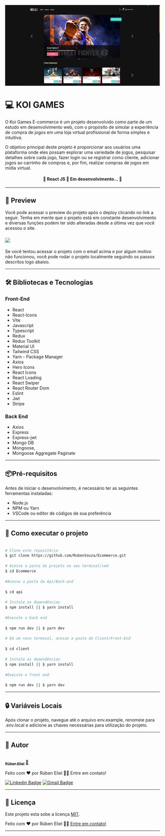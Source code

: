 <img src = "./client/src/assets/ecommerceCapa.png" width="1080px">

# 💻 KOI GAMES

<p>     O Koi Games E-commerce é um projeto desenvolvido como parte de um estudo em desenvolvimento web, com o propósito de simular a experiência de compra de jogos em uma loja virtual profissional de forma simples e intuitiva.

O objetivo principal deste projeto é proporcionar aos usuários uma plataforma onde eles possam explorar uma variedade de jogos, pesquisar detalhes sobre cada jogo, fazer login ou se registrar como cliente, adicionar jogos ao carrinho de compras e, por fim, realizar compras de jogos em mídia virtual.

</p>

<h4 align="center">
	🚧  React JS  🚀 Em desenvolvimento...  🚧
</h4>

---

## 🎨 Preview

Você pode acessar o preview do projeto após o deploy clicando no link a seguir. Tenha em mente que o projeto está em constante desenvolvimento e diversas funções podem ter sido alteradas desde a última vez que você acessou o site.

### [<img src="https://img.shields.io/static/v1?label=acessar preview&message=Vercel&color=7159c1&style=for-the-badge&logo=ghost"/>](https://ecommerce-rubensouza.vercel.app)

<p>
Se você tentou acessar o projeto com o email acima e por algum motivo não funcionou, você pode rodar o projeto localmente seguindo os passos descritos logo abaixo.
</p>

---

## 🛠 Bibliotecas e Tecnologias

### Front-End

- React
- React-Icons
- Vite
- Javascript
- Typescript
- Redux
- Redux Toolkit
- Material UI
- Tailwind CSS
- Yarn - Package Manager
- Axios
- Hero Icons
- React Icons
- React Loading
- React Swiper
- React Router Dom
- Eslint
- Jwt
- Stripe

### Back End

- Axios
- Express
- Express-jwt
- Mongo DB
- Mongoose,
- Mongoose Aggregate Paginate

---

## 📦Pré-requisitos

Antes de iniciar o desenvolvimento, é necessário ter as seguintes ferramentas instaladas:

- Node.js
- NPM ou Yarn
- VSCode ou editor de códigos de sua preferência

---

## 🚀 Como executar o projeto

```bash

# Clone este repositório
$ git clone https://github.com/RubenSouza/Ecommerce.git

# Acesse a pasta do projeto no seu terminal/cmd
$ cd Ecommerce

#Acesse a pasta da Api/Back-end

$ cd api

# Instale as dependências
$ npm install || $ yarn install

#Execute o back end

$ npm run dev || $ yarn dev

# Em um novo terminal, acesse a pasta do Client/Front-End

$ cd client

# Instale as dependências
$ npm install || $ yarn install

#Execute o front end

$ npm run dev || $ yarn dev

```

---

## 🔒 Variáveis Locais

Após clonar o projeto, navegue até o arquivo env.example, renomeie para .env.local e adicione as chaves necessárias para utilização do projeto.

---

## 🦸 Autor

<a href="https://my-portfolio-rubensouza.vercel.app">
 <img style="border-radius: 50%;" src="https://avatars.githubusercontent.com/u/94180428?s=400&u=d983df45caa667f9edb048133d3e5b1b5415f78d&v=4" width="100px;" alt=""/>
 <br />
 <sub><b>Rúben Eliel</b></sub></a> <a href="https://my-portfolio-rubensouza.vercel.app">🚀</a>

Feito com ❤️ por Rúben Eliel 👋🏽 Entre em contato!

[![Linkedin Badge](https://img.shields.io/badge/-Rúben-blue?style=flat-square&logo=Linkedin&logoColor=white&link=https://www.linkedin.com/in/rúben-eliel-oliveira-souza-272b68159/)](https://www.linkedin.com/in/rúben-eliel-oliveira-souza-272b68159/)
[![Gmail Badge](https://img.shields.io/badge/-rubem.eliel2012@gmail.com-c14438?style=flat-square&logo=Gmail&logoColor=white&link=mailto:rubem.eliel2012@gmail.com)](mailto:rubem.eliel2012@gmail.com)

---

## 📝 Licença

Este projeto esta sobe a licença [MIT](./LICENSE).

Feito com ❤️ por Rúben Eliel 👋🏽 [Entre em contato!](https://www.linkedin.com/in/rúben-eliel-oliveira-souza-272b68159/)

---
